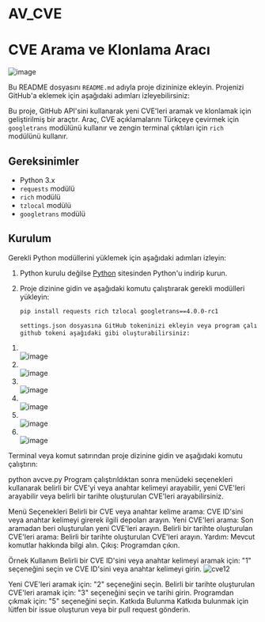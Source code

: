 # AV_CVE
# CVE Arama ve Klonlama Aracı
![image](https://github.com/user-attachments/assets/43377902-660e-437a-8a20-e1dd852f9df6)


Bu README dosyasını `README.md` adıyla proje dizininize ekleyin. Projenizi GitHub'a eklemek için aşağıdaki adımları izleyebilirsiniz:

Bu proje, GitHub API'sini kullanarak yeni CVE'leri aramak ve klonlamak için geliştirilmiş bir araçtır. Araç, CVE açıklamalarını Türkçeye çevirmek için `googletrans` modülünü kullanır ve zengin terminal çıktıları için `rich` modülünü kullanır.

## Gereksinimler

- Python 3.x
- `requests` modülü
- `rich` modülü
- `tzlocal` modülü
- `googletrans` modülü

## Kurulum

Gerekli Python modüllerini yüklemek için aşağıdaki adımları izleyin:

1. Python kurulu değilse [Python](https://www.python.org/downloads/) sitesinden Python'u indirip kurun.
2. Proje dizinine gidin ve aşağıdaki komutu çalıştırarak gerekli modülleri yükleyin:

   ```bash
   pip install requests rich tzlocal googletrans==4.0.0-rc1

   settings.json dosyasına GitHub tokeninizi ekleyin veya program çalışırken tokeni girin.
   github tokeni aşağıdaki gibi oluşturabilirsiniz:
1) <br>![image](https://github.com/user-attachments/assets/5474e9b7-31fb-4df7-8a1e-745ba8962622) 
2) <br>![image](https://github.com/user-attachments/assets/f762c2d8-b825-4cde-8164-dafc32c63b71) 
3) <br>![image](https://github.com/user-attachments/assets/f5f08b2d-89f3-4026-85ad-18502f88ea1d) 
4) <br>![image](https://github.com/user-attachments/assets/1963b6cc-9e6d-4ecf-93cb-68afc69255d9) 
5) <br>![image](https://github.com/user-attachments/assets/e6399366-23d7-43a2-8619-8118e0af6b4e) 
6) <br>![image](https://github.com/user-attachments/assets/a7cd1608-8597-4265-9f05-309f5805c6e1)




Terminal veya komut satırından proje dizinine gidin ve aşağıdaki komutu çalıştırın:


python avcve.py
Program çalıştırıldıktan sonra menüdeki seçenekleri kullanarak belirli bir CVE'yi veya anahtar kelimeyi arayabilir, yeni CVE'leri arayabilir veya belirli bir tarihte oluşturulan CVE'leri arayabilirsiniz.

Menü Seçenekleri
Belirli bir CVE veya anahtar kelime arama: CVE ID'sini veya anahtar kelimeyi girerek ilgili depoları arayın.
Yeni CVE'leri arama: Son aramadan beri oluşturulan yeni CVE'leri arayın.
Belirli bir tarihte oluşturulan CVE'leri arama: Belirli bir tarihte oluşturulan CVE'leri arayın.
Yardım: Mevcut komutlar hakkında bilgi alın.
Çıkış: Programdan çıkın.

Örnek Kullanım
Belirli bir CVE ID'sini veya anahtar kelimeyi aramak için: "1" seçeneğini seçin ve CVE ID'sini veya anahtar kelimeyi girin.
![cve12](https://github.com/user-attachments/assets/00c7b391-2c04-474b-b937-950df46e4a51)

Yeni CVE'leri aramak için: "2" seçeneğini seçin.
Belirli bir tarihte oluşturulan CVE'leri aramak için: "3" seçeneğini seçin ve tarihi girin.
Programdan çıkmak için: "5" seçeneğini seçin.
Katkıda Bulunma
Katkıda bulunmak için lütfen bir issue oluşturun veya bir pull request gönderin.
